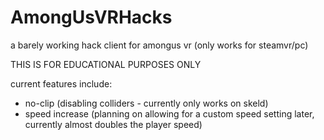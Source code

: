 # AmongUsVRHacks
a barely working hack client for amongus vr (only works for steamvr/pc)

THIS IS FOR EDUCATIONAL PURPOSES ONLY

current features include:
- no-clip (disabling colliders - currently only works on skeld)
- speed increase (planning on allowing for a custom speed setting later, currently almost doubles the player speed)
